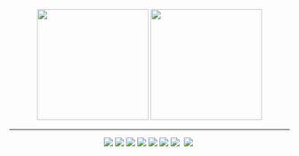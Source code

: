 <div align = "center">

  <img src = "https://github-readme-stats.vercel.app/api/top-langs?username=noey-uyg&hide_border=true&layout=compact&card_width=258&theme=transparent" height="200"/>
  <img src = "https://github-readme-stats.vercel.app/api?username=noey-uyg&custom_title=Stats&rank_icon=github&hide_border=true&layout=compactt&card_width=258&theme=transparent" height="200"/>

  ----

  <img src="https://img.shields.io/badge/Unity-ffffff.svg?style=flat&logo=unity&logoColor=black"/>
  <img src="https://img.shields.io/badge/C%23-239120.svg?style=flat&logo=C-sharp&logoColor=white"/>
  <img src="https://img.shields.io/badge/C++-00599C.svg?style=flat&logo=cplusplus&logoColor=white"/>
  <img src="https://img.shields.io/badge/Java-007396.svg?style=flat&logo=JAVA&logoColor=white"/>
  <img src="https://img.shields.io/badge/python-3670A0.svg?style=flat&logo=python&logoColor=white"/>
  <img src="https://img.shields.io/badge/JSON-000000.svg?style=flat&logo=json&logoColor=white"/>
  <img src="https://img.shields.io/badge/git-F05033.svg?style=flat&logo=git&logoColor=white" />&nbsp
  <img src="https://img.shields.io/badge/github-181717.svg?style=flat&logo=github&logoColor=white" />&nbsp
</div>
